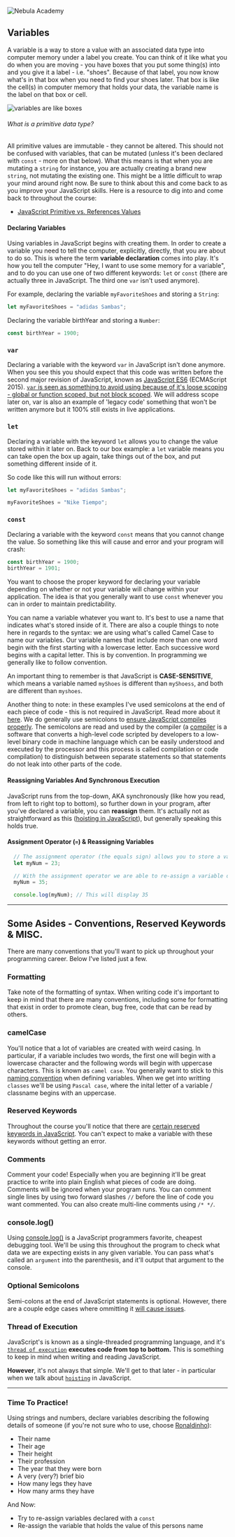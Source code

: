 ![Nebula Academy](https://nebulaacademy.com/static/media/NebulaAcademyLogoNextToTitle.7d951a1b.png)


## Variables
A variable is a way to store a value with an associated data type into computer memory under a label you create. You can think of it like what you do when you are moving - you have boxes that you put some thing(s) into and you give it a label - i.e. "shoes". Because of that label, you now know what's in that box when you need to find your shoes later. That box is like the cell(s) in computer memory that holds your data, the variable name is the label on that box or cell.

![variables are like boxes](https://miro.medium.com/max/1580/0*9fmPGmQurHOwyA2t.png)


###### What is a primitive data type?
All primitive values are immutable - they cannot be altered. This should not be confused with variables, that can be mutated (unless it's been declared with `const` - more on that below). What this means is that when you are mutating a `string` for instance, you are actually creating a brand new `string`, not mutating the existing one. This might be a little difficult to wrap your mind around right now. Be sure to think about this and come back to as you improve your JavaScript skills. Here is a resource to dig into and come back to throughout the course:
  - [JavaScript Primitive vs. References Values](https://www.javascripttutorial.net/javascript-primitive-vs-reference-values/)

#### Declaring Variables
Using variables in JavaScript begins with creating them. In order to create a variable you need to tell the computer, explicitly, directly, that you are about to do so. This is where the term **variable declaration** comes into play. It's how you tell the computer "Hey, I want to use some memory for a variable", and to do you can use one of two different keywords: `let` or `const` (there are actually three in JavaScript. The third one `var` isn't used anymore). 

For example, declaring the variable `myFavoriteShoes` and storing a `String`:

```js
let myFavoriteShoes = "adidas Sambas";
```

Declaring the variable birthYear and storing a `Number`:

```js
const birthYear = 1900;
```
### `var`
Declaring a variable with the keyword `var` in JavaScript isn't done anymore. When you see this you should expect that this code was written before the second major revision of JavaScript, known as [JavaScript ES6](https://www.w3schools.com/js/js_es6.asp) (ECMAScript 2015). [`var` is seen as something to avoid using because of it's loose scoping - global or function scoped, but not block scoped](https://hackernoon.com/why-you-shouldnt-use-var-anymore-f109a58b9b70). We will address scope later on, var is also an example of 'legacy code' something that won't be written anymore but it 100% still exists in live applications. 

### `let`
Declaring a variable with the keyword `let` allows you to change the value stored within it later on. Back to our box example: a `let` variable means you can take open the box up again, take things out of the box, and put something different inside of it.

So code like this will run without errors:

```js
let myFavoriteShoes = "adidas Sambas";

myFavoriteShoes = "Nike Tiempo";
```

### `const`
Declaring a variable with the keyword `const` means that you cannot change the value. So something like this will cause and error and your program will crash:

```js
const birthYear = 1900;
birthYear = 1901;
```

You want to choose the proper keyword for declaring your variable depending on whether or not your variable will change within your application. The idea is that you generally want to use `const` whenever you can in order to maintain predictability.

You can name a variable whatever you want to. It's best to use a name that indicates what's stored inside of it. There are also a couple things to note here in regards to the syntax: we are using what's called Camel Case to name our variables. Our variable names that include more than one word begin with the first starting with a lowercase letter. Each successive word begins with a capital letter. This is by convention. In programming we generally like to follow convention.

An important thing to remember is that JavaScript is **CASE-SENSITIVE**, which means a variable named `myShoes` is different than `myShoess`, and both are different than `myshoes`.

Another thing to note: in these examples I've used semicolons at the end of each piece of code - this is not required in JavaScript. Read more about it [here](https://www.freecodecamp.org/news/lets-talk-about-semicolons-in-javascript-f1fe08ab4e53/#:~:text=The%20JavaScript%20parser%20will%20automatically,a%20%7D%20%2C%20closing%20the%20current%20block). We do generally use semicolons to [ensure JavaScript compiles properly](https://betterprogramming.pub/the-use-of-the-javascript-semicolon-843fd5e94d0e?gi=1e9ad625a395#:~:text=Semicolons%20are%20an%20essential%20part,other%20parts%20of%20the%20code.). The semicolons are read and used by the compiler (a [compiler](https://www.educba.com/javascript-compilers/) is a software that converts a high-level code scripted by developers to a low-level binary code in machine language which can be easily understood and executed by the processor and this process is called compilation or code compilation) to distinguish between separate statements so that statements do not leak into other parts of the code. 

#### Reassigning Variables And Synchronous Execution
JavaScript runs from the top-down, AKA synchronously (like how you read, from left to right top to bottom), so further down in your program, after you've declared a variable, you can **reassign** them. It's actually not as straightforward as this ([hoisting in JavaScript](https://www.w3schools.com/js/js_hoisting.asp)), but generally speaking this holds true.

#### Assignment Operator (`=`) & Reassigning Variables

```js
  // The assignment operator (the equals sign) allows you to store a value in a variable
  let myNum = 23;

  // With the assignment operator we are able to re-assign a variable declared with let (const variables throw errors)
  myNum = 35;

  console.log(myNum); // This will display 35
```

---

## Some Asides - Conventions, Reserved Keywords & MISC.

There are many conventions that you'll want to pick up throughout your programming career. Below I've listed just a few.

### Formatting
Take note of the formatting of syntax. When writing code it's important to keep in mind that there are many conventions, including some for formatting that exist in order to promote clean, bug free, code that can be read by others.

### camelCase
You'll notice that a lot of variables are created with weird casing. In particular, if a variable includes two words, the first one will begin with a lowercase character and the following words will begin with uppercase characters. This is known as `camel case`. You generally want to stick to this [naming convention](https://en.wikipedia.org/wiki/Naming_convention_(programming)) when defining variables. When we get into writting `classes` we'll be using `Pascal case`, where the inital letter of a variable / classname begins with an uppercase.

### Reserved Keywords
Throughout the course you'll notice that there are [certain reserved keywords in JavaScript](https://www.w3schools.com/js/js_reserved.asp). You can't expect to make a variable with these keywords without getting an error.

### Comments
Comment your code! Especially when you are beginning it'll be great practice to write into plain English what pieces of code are doing. Comments will be ignored when your program runs. You can comment single lines by using two forward slashes `//` before the line of code you want commented. You can also create multi-line comments using `/* */`.

### console.log()
Using [console.log()](https://www.geeksforgeeks.org/javascript-console-log-with-examples/) is a JavaScript programmers favorite, cheapest debugging tool. We'll be using this throughout the program to check what data we are expecting exists in any given variable. You can pass what's called an `argument` into the parenthesis, and it'll output that argument to the console.

### Optional Semicolons
Semi-colons at the end of JavaScript statements is optional. However, there are a couple edge cases where ommitting it [will cause issues](https://flaviocopes.com/javascript-automatic-semicolon-insertion/).

### Thread of Execution
JavaScript's is known as a single-threaded programming language, and it's [`thread of execution`](https://alligator.io/js/thread-of-execution/) **executes code from top to bottom.** This is something to keep in mind when writing and reading JavaScript. 

**However**, it's not always that simple. We'll get to that later - in particular when we talk about [`hoisting`](https://developer.mozilla.org/en-US/docs/Glossary/Hoisting) in JavaScript.

---

### Time To Practice!
Using strings and numbers, declare variables describing the following details of someone (if you're not sure who to use, choose [Ronaldinho](https://en.wikipedia.org/wiki/Ronaldinho)):

  - Their name
  - Their age
  - Their height
  - Their profession
  - The year that they were born
  - A very (very?) brief bio
  - How many legs they have
  - How many arms they have

And Now:
  - Try to re-assign variables declared with a `const`
  - Re-assign the variable that holds the value of this persons name